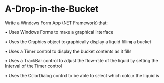 # A-Drop-in-the-Bucket
 
Write a Windows Form App (NET Framework) that:

• Uses Windows Forms to make a graphical interface

• Uses the Graphics object to graphically display a liquid filling a bucket

• Uses a Timer control to display the bucket contents as it fills

• Uses a TrackBar control to adjust the flow-rate of the liquid by setting the Interval of the Timer control

• Uses the ColorDialog control to be able to select which colour the liquid is
